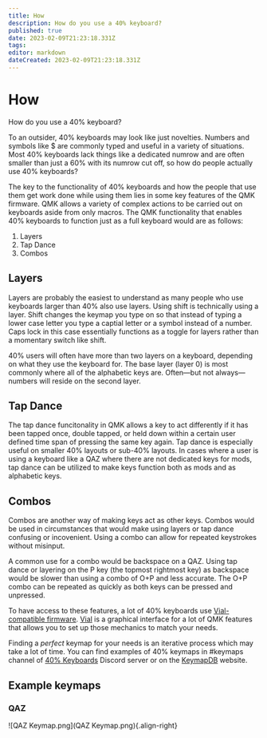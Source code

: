 ```yaml
---
title: How
description: How do you use a 40% keyboard?
published: true
date: 2023-02-09T21:23:18.331Z
tags: 
editor: markdown
dateCreated: 2023-02-09T21:23:18.331Z
---
```


# How

How do you use a 40% keyboard? 

To an outsider, 40% keyboards may look like just novelties. Numbers and symbols like $ are commonly typed and useful in a variety of situations. Most 40% keyboards lack things like a dedicated numrow and are often smaller than just a 60% with its numrow cut off, so how do people actually use 40% keyboards?

The key to the functionality of 40% keyboards and how the people that use them get work done while using them lies in some key features of the QMK firmware. QMK allows a variety of complex actions to be carried out on keyboards aside from only macros. The QMK functionality that enables 40% keyboards to function just as a full keyboard would are as follows:
1. Layers 
2. Tap Dance 
3. Combos 

## Layers

Layers are probably the easiest to understand as many people who use keyboards larger than 40% also use layers. Using shift is technically using a layer. Shift changes the keymap you type on so that instead of typing a lower case letter you type a captial letter or a symbol instead of a number. Caps lock in this case essentially functions as a toggle for layers rather than a momentary switch like shift.

40% users will often have more than two layers on a keyboard, depending on what they use the keyboard for. The base layer (layer 0) is most commonly where all of the alphabetic keys are. Often—but not always—numbers will reside on the second layer. 

## Tap Dance

The tap dance funcitonality in QMK allows a key to act differently if it has been tapped once, double tapped, or held down within a certain user defined time span of pressing the same key again. Tap dance is especially useful on smaller 40% layouts or sub-40% layouts. In cases where a user is using a keyboard like a QAZ where there are not dedicated keys for mods, tap dance can be utilized to make keys function both as mods and as alphabetic keys.

## Combos

Combos are another way of making keys act as other keys. Combos would be used in circumstances that would make using layers or tap dance confusing or incovenient. Using a combo can allow for repeated keystrokes without misinput. 

A common use for a combo would be backspace on a QAZ. Using tap dance or layering on the P key (the topmost rightmost key) as backspace would be slower than using a combo of O+P and less accurate. The O+P combo can be repeated as quickly as both keys can be pressed and unpressed. 



To have access to these features, a lot of 40% keyboards use [Vial-compatible firmware](https://github.com/vial-kb/vial-qmk). [Vial](https://get.vial.today/) is a graphical interface for a lot of QMK features that allows you to set up those mechanics to match your needs.

Finding a *perfect* keymap for your needs is an iterative process which may take a lot of time. You can find examples of 40% keymaps in \#keymaps channel of [40% Keyboards](https://discord.gg/40percent) Discord server or on the [KeymapDB](https://keymapdb.com/) website.

## Example keymaps

### QAZ
![QAZ Keymap.png](QAZ Keymap.png){.align-right}

